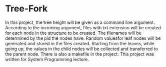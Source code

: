 # Tree-Fork
In this project, the tree height will be given as a command line argument. According to the incoming argument, files with txt extension will be created for each node in the structure to be created. The filenames will be determined by the pid the nodes have. Random values ​​for leaf nodes will be generated and stored in the files created. Starting from the leaves, while going up, the values ​​in the child nodes will be collected and transferred to the parent node. There is also a makefile in the project. This project was written for System Programming lecture.
